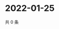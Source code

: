 # 2022-01-25

共 0 条

<!-- BEGIN WEIBO -->
<!-- 最后更新时间 Tue Jan 25 2022 07:13:55 GMT+0800 (China Standard Time) -->

<!-- END WEIBO -->
